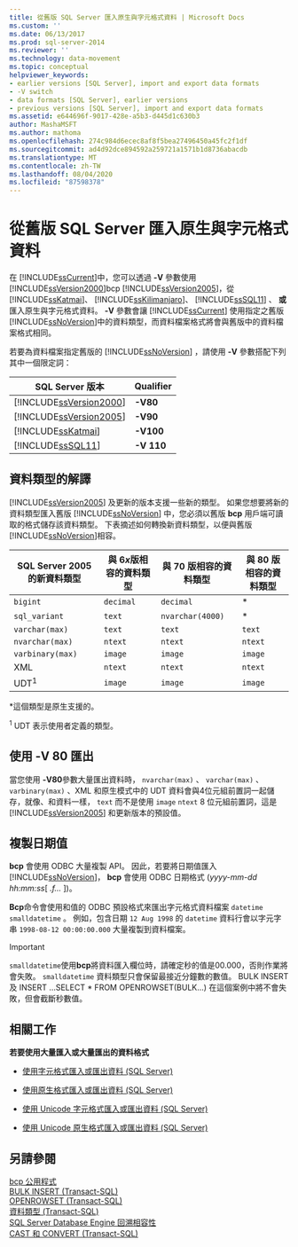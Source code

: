 ```yaml
---
title: 從舊版 SQL Server 匯入原生與字元格式資料 | Microsoft Docs
ms.custom: ''
ms.date: 06/13/2017
ms.prod: sql-server-2014
ms.reviewer: ''
ms.technology: data-movement
ms.topic: conceptual
helpviewer_keywords:
- earlier versions [SQL Server], import and export data formats
- -V switch
- data formats [SQL Server], earlier versions
- previous versions [SQL Server], import and export data formats
ms.assetid: e644696f-9017-428e-a5b3-d445d1c630b3
author: MashaMSFT
ms.author: mathoma
ms.openlocfilehash: 274c984d6ecec8af8f5bea27496450a45fc2f1df
ms.sourcegitcommit: ad4d92dce894592a259721a1571b1d8736abacdb
ms.translationtype: MT
ms.contentlocale: zh-TW
ms.lasthandoff: 08/04/2020
ms.locfileid: "87598378"
---
```

# <a name="import-native-and-character-format-data-from-earlier-versions-of-sql-server"></a>從舊版 SQL Server 匯入原生與字元格式資料
  在 [!INCLUDE[ssCurrent](../../includes/sscurrent-md.md)]中，您可以透過 **-V** 參數使用 [!INCLUDE[ssVersion2000](../../includes/ssversion2000-md.md)]bcp [!INCLUDE[ssVersion2005](../../includes/ssversion2005-md.md)]，從 [!INCLUDE[ssKatmai](../../includes/sskatmai-md.md)]、 [!INCLUDE[ssKilimanjaro](../../includes/sskilimanjaro-md.md)]、 [!INCLUDE[ssSQL11](../../includes/sssql11-md.md)] 、 **或** 匯入原生與字元格式資料。 **-V** 參數會讓 [!INCLUDE[ssCurrent](../../includes/sscurrent-md.md)] 使用指定之舊版 [!INCLUDE[ssNoVersion](../../includes/ssnoversion-md.md)]中的資料類型，而資料檔案格式將會與舊版中的資料檔案格式相同。  
  
 若要為資料檔案指定舊版的 [!INCLUDE[ssNoVersion](../../includes/ssnoversion-md.md)] ，請使用 **-V** 參數搭配下列其中一個限定詞：  
  
|SQL Server 版本|Qualifier|  
|------------------------|---------------|  
|[!INCLUDE[ssVersion2000](../../includes/ssversion2000-md.md)]|**-V80**|  
|[!INCLUDE[ssVersion2005](../../includes/ssversion2005-md.md)]|**-V90**|  
|[!INCLUDE[ssKatmai](../../includes/sskatmai-md.md)]|**-V100**|  
|[!INCLUDE[ssSQL11](../../includes/sssql11-md.md)]|**-V 110**|  
  
## <a name="interpretation-of-data-types"></a>資料類型的解譯  
 [!INCLUDE[ssVersion2005](../../includes/ssversion2005-md.md)] 及更新的版本支援一些新的類型。 如果您想要將新的資料類型匯入舊版 [!INCLUDE[ssNoVersion](../../includes/ssnoversion-md.md)] 中，您必須以舊版 **bcp** 用戶端可讀取的格式儲存該資料類型。 下表摘述如何轉換新資料類型，以便與舊版 [!INCLUDE[ssNoVersion](../../includes/ssnoversion-md.md)]相容。  
  
|SQL Server 2005 的新資料類型|與 6*x*版相容的資料類型|與 70 版相容的資料類型|與 80 版相容的資料類型|  
|---------------------------------------|-------------------------------------------|-----------------------------------------|-----------------------------------------|  
|`bigint`|`decimal`|`decimal`|*|  
|`sql_variant`|`text`|`nvarchar(4000)`|*|  
|`varchar(max)`|`text`|`text`|`text`|  
|`nvarchar(max)`|`ntext`|`ntext`|`ntext`|  
|`varbinary(max)`|`image`|`image`|`image`|  
|XML|`ntext`|`ntext`|`ntext`|  
|UDT<sup>1</sup>|`image`|`image`|`image`|  
  
 \*這個類型是原生支援的。  
  
 <sup>1</sup> UDT 表示使用者定義的類型。  
  
## <a name="exporting-using--v-80"></a>使用 -V 80 匯出  
 當您使用 **-V80**參數大量匯出資料時， `nvarchar(max)` 、 `varchar(max)` 、 `varbinary(max)` 、XML 和原生模式中的 UDT 資料會與4位元組前置詞一起儲存，就像、和資料一樣， `text` 而不是使用 `image` `ntext` 8 位元組前置詞，這是 [!INCLUDE[ssVersion2005](../../includes/ssversion2005-md.md)] 和更新版本的預設值。  
  
## <a name="copying-date-values"></a>複製日期值  
 **bcp** 會使用 ODBC 大量複製 API。 因此，若要將日期值匯入 [!INCLUDE[ssNoVersion](../../includes/ssnoversion-md.md)]， **bcp** 會使用 ODBC 日期格式 (*yyyy-mm-dd hh:mm:ss*[ *.f...* ])。  
  
 **Bcp**命令會使用和值的 ODBC 預設格式來匯出字元格式資料檔案 `datetime` `smalldatetime` 。 例如，包含日期 `12 Aug 1998` 的 `datetime` 資料行會以字元字串 `1998-08-12 00:00:00.000` 大量複製到資料檔案。  
  
> [!IMPORTANT]  
>  `smalldatetime`使用**bcp**將資料匯入欄位時，請確定秒的值是00.000，否則作業將會失敗。 `smalldatetime` 資料類型只會保留最接近分鐘數的數值。 BULK INSERT 及 INSERT ...SELECT * FROM OPENROWSET(BULK...) 在這個案例中將不會失敗，但會截斷秒數值。  
  
##  <a name="related-tasks"></a><a name="RelatedTasks"></a> 相關工作  
 **若要使用大量匯入或大量匯出的資料格式**  
  
-   [使用字元格式匯入或匯出資料 &#40;SQL Server&#41;](use-character-format-to-import-or-export-data-sql-server.md)  
  
-   [使用原生格式匯入或匯出資料 &#40;SQL Server&#41;](use-native-format-to-import-or-export-data-sql-server.md)  
  
-   [使用 Unicode 字元格式匯入或匯出資料 &#40;SQL Server&#41;](use-unicode-character-format-to-import-or-export-data-sql-server.md)  
  
-   [使用 Unicode 原生格式匯入或匯出資料 &#40;SQL Server&#41;](use-unicode-native-format-to-import-or-export-data-sql-server.md)  
  
 
  
## <a name="see-also"></a>另請參閱  
 [bcp 公用程式](../../tools/bcp-utility.md)   
 [BULK INSERT &#40;Transact-SQL&#41;](/sql/t-sql/statements/bulk-insert-transact-sql)   
 [OPENROWSET &#40;Transact-SQL&#41;](/sql/t-sql/functions/openrowset-transact-sql)   
 [資料類型 &#40;Transact-SQL&#41;](/sql/t-sql/data-types/data-types-transact-sql)   
 [SQL Server Database Engine 回溯相容性](../../database-engine/sql-server-database-engine-backward-compatibility.md)   
 [CAST 和 CONVERT &#40;Transact-SQL&#41;](/sql/t-sql/functions/cast-and-convert-transact-sql)  
  
  
